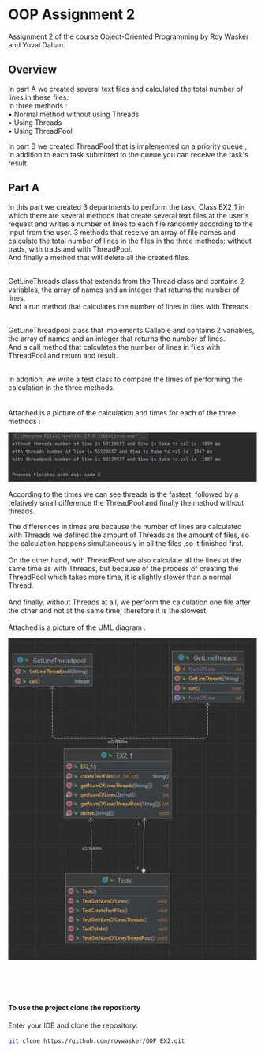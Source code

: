# OOP Assignment 2
Assignment 2 of the course Object-Oriented Programming by Roy Wasker and Yuval Dahan.

##  Overview

In part A we created several text files and calculated the total number of lines in these files.<br>
in three methods : <br>
• Normal method without using Threads<br>
• Using Threads<br>
• Using ThreadPool<br>

In part B we created ThreadPool that is implemented on a priority queue ,<br> 
in addition to each task submitted to the queue you can receive the task's result.

## Part A

In this part we created 3 departments to perform the task,
Class EX2_1 in which there are several methods that create several text files at the user's request and writes a number of lines to each file randomly according to the input from the user.
3 methods that receive an array of file names and calculate the total number of lines in the files in the three methods: without trads, with trads and with ThreadPool.<br>
And finally a method that will delete all the created files.

<br>
GetLineThreads class that extends from the Thread class and contains 2 variables, the array of names and an integer that returns the number of lines.<br>
And a run method that calculates the number of lines in files with Threads.<br><br>

GetLineThreadpool class that implements Callable <Integer> and contains 2 variables, the array of names and an integer that returns the number of lines.<br>
And a call method that calculates the number of lines in files with ThreadPool and return and result.<br><br>

In addition, we write a test class to compare the times of performing the calculation in the three methods.<br><br><br>
Attached is a picture of the calculation and times for each of the three methods :

<img src="EX2_1 tests.png" alt="EX2_1 tests.png" title="EX2_1 tests.png">

According to the times we can see threads is the fastest, followed by a relatively small difference the ThreadPool and finally the method without threads.

The differences in times are because the number of lines are calculated with Threads we defined the amount of Threads as the amount of files, so the calculation happens simultaneously in all the files ,so it finished first.<br><br>
On the other hand, with ThreadPool we also calculate all the lines at the same time as with Threads, but because of the process of creating the ThreadPool which takes more time, it is slightly slower than a normal Thread.<br><br>
And finally, without Threads at all, we perform the calculation one file after the other and not at the same time, therefore it is the slowest.<br><br>
Attached is a picture of the UML diagram :

<img src="EX2_1 diagram.png" alt="EX2_1 diagram.png" title="EX2_1 diagram.png">











<br><br><br>
#### To use the project clone the repositorty
Enter your IDE and clone the repository:
  ```sh
  git clone https://github.com/roywasker/OOP_EX2.git
  ```
